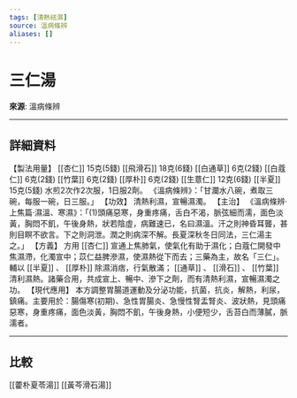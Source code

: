 ```yaml
---
tags: [清熱祛濕]
source: 溫病條辨
aliases: []
---
```


# 三仁湯

**來源**: 溫病條辨  

---

## 詳細資料
【製法用量】 [[杏仁]] 15克(5錢) [[飛滑石]] 18克(6錢) [[白通草]] 6克(2錢) [[白蔻仁]] 6克(2錢) [[竹葉]] 6克(2錢) [[厚朴]] 6克(2錢) [[生薏仁]] 12克(6錢) [[半夏]] 15克(5錢)
水煎2次作2次服，1日服2劑。
《溫病條辨》：「甘瀾水八碗，煮取三碗，每服一碗，日三服。」
【功效】
清熱利濕，宣暢濕濁。
【主治】
《溫病條辨‧上焦篇‧濕溫、寒濕》：「(1)頭痛惡寒，身重疼痛，舌白不渴，脈弦細而濡，面色淡黃，胸悶不飢，午後身熱，狀若陰虛，病難速已，名曰濕溫。汗之則神昏耳聾，甚則目瞑不欲言。下之則洞泄。潤之則病深不解。長夏深秋冬日同法，三仁湯主之。」
【方義】
方用 [[杏仁]] 宣通上焦肺氣，使氣化有助于濕化；白蔻仁開發中焦濕滯，化濁宣中；苡仁益脾滲濕，使濕熱從下而去；三藥為主，故名「三仁」。輔以 [[半夏]] 、 [[厚朴]] 除濕消痞，行氣散滿； [[通草]] 、 [[滑石]] 、 [[竹葉]] 清利濕熱。諸藥合用，共成宣上、暢中、滲下之劑，而有清熱利濕，宣暢濕濁之功。
【現代應用】
本方調整胃腸道運動及分泌功能，抗菌，抗炎，解熱，利尿，鎮痛。主要用於：腸傷寒(初期)、急性胃腸炎、急慢性腎盂腎炎、波狀熱，見頭痛惡寒，身重疼痛，面色淡黃，胸悶不飢，午後身熱，小便短少，舌苔白而薄膩，脈濡者。

---

## 比較
[[藿朴夏苓湯]]
[[黃芩滑石湯]]
